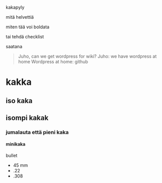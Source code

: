 kakapyly

mitä helvettiä

miten tää voi boldata

tai tehdä checklist

saatana

> Juho, can we get wordpress for wiki?
Juho: we have wordpress at home
Wordpress at home: github

# kakka

## iso kaka

## isompi kakak

### jumalauta että pieni kaka

#### minikaka

bullet
- 45 mm
- .22
- .308
